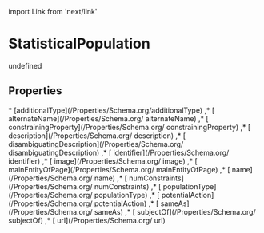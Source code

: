 import Link from 'next/link'
# StatisticalPopulation

undefined

## Properties

<Grid>
* [additionalType](/Properties/Schema.org/additionalType)
,* [ alternateName](/Properties/Schema.org/ alternateName)
,* [ constrainingProperty](/Properties/Schema.org/ constrainingProperty)
,* [ description](/Properties/Schema.org/ description)
,* [ disambiguatingDescription](/Properties/Schema.org/ disambiguatingDescription)
,* [ identifier](/Properties/Schema.org/ identifier)
,* [ image](/Properties/Schema.org/ image)
,* [ mainEntityOfPage](/Properties/Schema.org/ mainEntityOfPage)
,* [ name](/Properties/Schema.org/ name)
,* [ numConstraints](/Properties/Schema.org/ numConstraints)
,* [ populationType](/Properties/Schema.org/ populationType)
,* [ potentialAction](/Properties/Schema.org/ potentialAction)
,* [ sameAs](/Properties/Schema.org/ sameAs)
,* [ subjectOf](/Properties/Schema.org/ subjectOf)
,* [ url](/Properties/Schema.org/ url)

</Grid>


